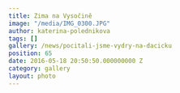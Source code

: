 ```yaml
---
title: Zima na Vysočině
image: "/media/IMG_0300.JPG"
author: katerina-polednikova
tags: []
gallery: /news/pocitali-jsme-vydry-na-dacicku
position: 65
date: 2016-05-18 20:50:50.000000000 Z
category: gallery
layout: photo
---
```

